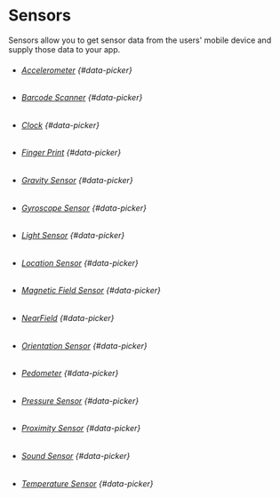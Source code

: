 # Sensors

Sensors allow you to get sensor data from the users' mobile device and supply those data to your app.

* ###### [Accelerometer](/components/sensors/accelerometer.md) {#data-picker}
* ###### [Barcode Scanner](/components/sensors/barcode-scanner.md) {#data-picker}
* ###### [Clock](/components/sensors/clock.md) {#data-picker}
* ###### [Finger Print](/components/experimental/finger-print.md) {#data-picker}
* ###### [Gravity Sensor](/components/sensors/gravity-sensor.md) {#data-picker}
* ###### [Gyroscope Sensor](/components/sensors/gyroscope-sensor.md) {#data-picker}
* ###### [Light Sensor](/components/sensors/light-sensor.md) {#data-picker}
* ###### [Location Sensor](/components/sensors/location-sensor.md) {#data-picker}
* ###### [Magnetic Field Sensor](/components/sensors/magnetic-field-sensor.md) {#data-picker}
* ###### [NearField](/components/sensors/nearfield.md) {#data-picker}
* ###### [Orientation Sensor](/components/sensors/orientation-sensor.md) {#data-picker}
* ###### [Pedometer](/components/sensors/pedometer.md) {#data-picker}
* ###### [Pressure Sensor](/components/sensors/pressure-sensor.md) {#data-picker}
* ###### [Proximity Sensor](/components/sensors/proximity-sensor.md) {#data-picker}
* ###### [Sound Sensor](/components/sensors/sound-sensor.md) {#data-picker}
* ###### [Temperature Sensor](/components/sensors/temperature-sensor.md) {#data-picker}



